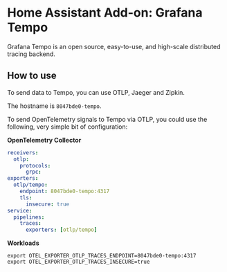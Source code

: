 # Home Assistant Add-on: Grafana Tempo

Grafana Tempo is an open source, easy-to-use, and high-scale distributed tracing backend.

## How to use

To send data to Tempo, you can use OTLP, Jaeger and Zipkin.

The hostname is `8047bde0-tempo`.

To send OpenTelemetry signals to Tempo via OTLP, you could use the following, very simple bit of configuration:

**OpenTelemetry Collector**
```yaml
receivers:
  otlp:
    protocols:
      grpc:
exporters:
  otlp/tempo:
    endpoint: 8047bde0-tempo:4317
    tls:
      insecure: true
service:
  pipelines:
    traces:
      exporters: [otlp/tempo]
```

**Workloads** 
```shell
export OTEL_EXPORTER_OTLP_TRACES_ENDPOINT=8047bde0-tempo:4317
export OTEL_EXPORTER_OTLP_TRACES_INSECURE=true
```
